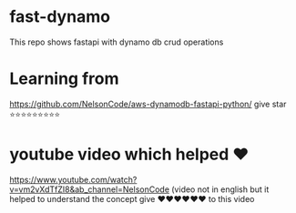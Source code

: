# fast-dynamo
 This repo shows fastapi with dynamo db crud operations 
# Learning from
 https://github.com/NelsonCode/aws-dynamodb-fastapi-python/ give star ⭐️⭐️⭐️⭐️⭐️⭐️⭐️⭐️⭐️
# youtube video which helped ❤️
https://www.youtube.com/watch?v=vm2vXdTfZI8&ab_channel=NelsonCode (video not in english but it helped to understand the concept give ❤️❤️❤️❤️❤️❤️ to this video 
